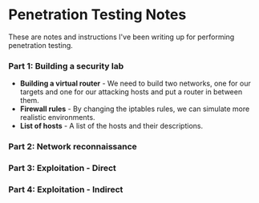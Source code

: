 Penetration Testing Notes
==========================

These are notes and instructions I've been writing up for performing penetration testing.

### Part 1: Building a security lab
- **Building a virtual router** - We need to build two networks, one for our targets and one for our attacking hosts and put
a router in between them.
- **Firewall rules** - By changing the iptables rules, we can simulate more realistic environments.
- **List of hosts** - A list of the hosts and their descriptions.

### Part 2: Network reconnaissance

### Part 3: Exploitation - Direct

### Part 4: Exploitation - Indirect

